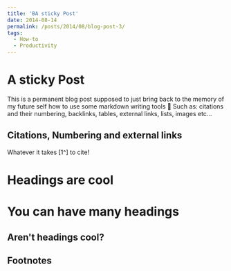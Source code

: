 ```yaml
---
title: 'BA sticky Post'
date: 2014-08-14
permalink: /posts/2014/08/blog-post-3/
tags:
  - How-to
  - Productivity
---
```


A sticky Post
===

This is a permanent blog post supposed to just bring back to the memory of my future self how to use some markdown writing tools 🙂 Such as: citations and their numbering, backlinks, tables, external links, lists, images etc...


## Citations, Numbering and external links 
Whatever it takes [1^] to cite!


Headings are cool
======

You can have many headings
======

Aren't headings cool?
------


## Footnotes
[^1]:
[^2]:
